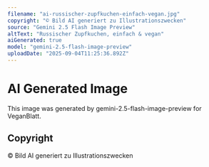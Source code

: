 ```yaml
---
filename: "ai-russischer-zupfkuchen-einfach-vegan.jpg"
copyright: "© Bild AI generiert zu Illustrationszwecken"
source: "Gemini 2.5 Flash Image Preview"
altText: "Russischer Zupfkuchen, einfach & vegan"
aiGenerated: true
model: "gemini-2.5-flash-image-preview"
uploadDate: "2025-09-04T11:25:36.892Z"
---
```


# AI Generated Image

This image was generated by gemini-2.5-flash-image-preview for VeganBlatt.

## Copyright
© Bild AI generiert zu Illustrationszwecken
